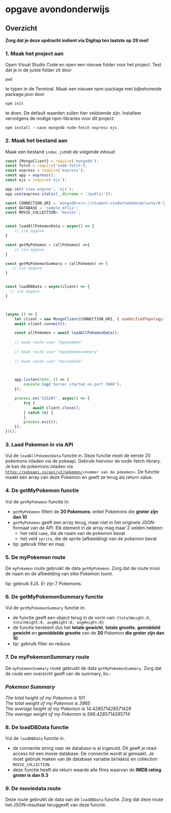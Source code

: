 # opgave avondonderwijs

## Overzicht

**Zorg dat je deze opdracht indient via Digitap ten laatste op 29 mei!**

### 1. Maak het project aan

Open Visual Studio Code en open een nieuwe folder voor het project. Test dat je in de juiste folder zit door 

```text
pwd
```

te typen in de Terminal. Maak een nieuwe npm-package met bijbehorende package.json door 

```text
npm init
```

te doen. De default waarden zullen hier voldoende zijn. Installeer vervolgens de nodige npm-libraries voor dit project:

```text
npm install --save mongodb node-fetch express ejs
```

### 2. Maak het bestand aan

Maak een bestand `index.js`met de volgende inhoud:

```javascript
const {MongoClient} = require('mongodb');
const fetch = require('node-fetch');
const express = require('express');
const app = express();
const ejs = require('ejs');

app.set('view engine', 'ejs');
app.use(express.static(__dirname + '/public'));

const CONNECTION_URI = 'mongodb+srv://student:studentwebdev@cluster0-ljvvp.mongodb.net/test?retryWrites=true&w=majority';
const DATABASE = 'sample_mflix';
const MOVIE_COLLECTION= 'movies';


const loadAllPokemonData = async() => {
    // zie opgave
}

const getMyPokemon = (allPokemon) =>{
    // zie opgave
}

const getMyPokemonSummary = (allPokemon) => {
   // zie opgave
}


const loadDBData = async(client) => {
  // zie opgave
}



(async () => {
    let client = new MongoClient(CONNECTION_URI, { useUnifiedTopology: true });;
    await client.connect();

    const allPokemon = await loadAllPokemonData();
    
    // maak route voor "mypokemon"
    
    // maak route voor "mypokemonsummary"
    
    // maak route voor "moviedata"
   


    app.listen(3000, () => {
        console.log('Server started on port 3000');
    });

    process.on('SIGINT', async() => {
        try {
            await client.close();
        } catch (e) {
        }
        process.exit();
    });
})();
```

### 3. Laad Pokemon in via API

Vul de `loadAllPokemonData` functie in. Deze functie moet de eerste 20 pokemons inladen via de pokeapi. Gebruik hiervoor de node-fetch-library. Je kan de pokemons inladen via   
[`https://pokeapi.co/api/v2/pokemon/`](https://pokeapi.co/api/v2/pokemon/)`<nummer van de pokemon>`. De functie maakt een array van deze Pokemon en geeft ze terug als return value.

### 4. De getMyPokemon functie

Vul de `getMyPokemon` functie in:

* `getMyPokemon` filtert de **20 Pokemons**: enkel Pokemons die **groter zijn dan 10**
* `getMyPokemon` geeft een array terug, maar niet in het originele JSON-formaat van de API. Elk element in de array mag maar 2 velden hebben:
  * het veld `name`, die de naam van de pokemon bevat
  * het veld `sprite`, die de sprite \(afbeelding\) van de pokemon bevat 
* tip: gebruik filter en map

### 5. De myPokemon route

De `myPokemon` route gebruikt de data `getMyPokemon`. Zorg dat de route mooi de naam en de afbeelding van elke Pokemon toont.

tip: gebruik EJS. Er zijn 7 Pokemons.

### 6. De getMyPokemonSummary functie

Vul de `getMyPokemonSummary` functie in:

* de functie geeft een object terug in de vorm van: `{totalWeight:0, totalHeight:0, avgWeight:0, avgHeight:0}`
* de functie berekent dus het **totale gewicht**, **totale grootte**, **gemiddeld gewicht** en **gemiddelde grootte** van de **20** Pokemon **die groter zijn dan 10**
* tip: gebruik filter en reduce.

### 7. De myPokemonSummary route

De `myPokemonSummary`  route gebruikt de data `getMyPokemonSummary`. Zorg dat de route een overzicht geeft van de summary, bv.:

### _Pokemon Summary_

_The total height of my Pokemon is 101   
The total weight of my Pokemon is 3965   
The average height of my Pokemon is 14.428571428571429   
The average weight of my Pokemon is 566.4285714285714_

### 8. De loadDBData functie

Vul de `loadDBData` functie in.

* de connectie string naar de database is al ingevuld. Dit geeft je read-access tot een movie database. De connectie wordt al gemaakt. Je moet gebruik maken van de database variable `DATABASE` en collection `MOVIE_COLLECTION`.
* deze functie heeft als return waarde alle films waarvan de **IMDB rating groter is dan 9.3**

### 9. De moviedata route

Deze route gebruikt de data van de `loadDBData` functie. Zorg dat deze route het JSON-resultaat teruggeeft van deze functie.

